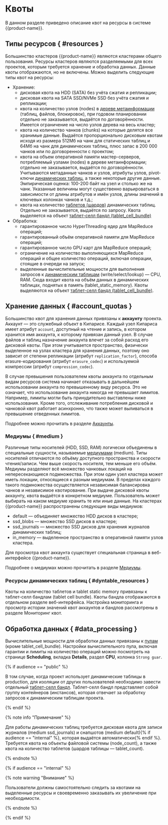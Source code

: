# Квоты

В данном разделе приведено описание квот на ресурсы в системе {{product-name}}.

## Типы ресурсов { #resources }

Большинство кластеров {{product-name}} являются кластерами общего пользования. Ресурсы кластеров являются разделяемыми для всех проектов, которым требуется хранение и обработка данных. Данные квоты отображаются, но не включены.
Можно выделить следующие типы квот на ресурсы:

* Хранение:
  * дисковая квота на HDD (SATA) без учёта сжатия и репликации;
  * дисковая квота на SATA SSD/NVMe SSD без учёта сжатия и репликации;
  * квота на количество узлов (nodes) в [дереве метаинформации](../../../user-guide/storage/cypress.md) (таблиц, файлов, блокировок), при годовом планировании отдельно не заказывается, выдаётся по договорённости. Имеется ограничение на число узлов дерева на весь кластер;
  * квота на количество чанков (chunks) на которые делятся все хранимые данные. Выдаётся пропорционально дисковым квотам исходя из размера 512Мб на чанк для статических таблиц и 64Мб на чанк для динамических таблиц, плюс запас в 200 000 чанков или по договоренности с проектом;
  * квота на объем оперативной памяти мастер-серверов, потребляемый узлами (nodes) в дереве метаинформации;  отдельно не заказывается, выдаётся по договорённости. Учитываются метаданные чанков и узлов, атрибуты узлов, pivot-ключи [динамических таблиц](../../../user-guide/dynamic-tables/overview.md), а также некоторые другие данные. Эмпирическая оценка: 100-200 байт на узел и столько же на чанк. Указанные величины могут существенно варьироваться в зависимости от длины атрибутов и имён узлов, длины значений в ключевых колонках чанков и т.д.;
  * квота на количество [таблетов (шардов)](../../../user-guide/dynamic-tables/overview.md#tablets) динамических таблиц. Отдельно не заказывается, выдаётся по запросу. Квота выделяется на объект [таблет-селл бандл (tablet_cell_bundle)](../../../user-guide/dynamic-tables/concepts.md#tablet_cell_bundles)
* Обработка:
  * гарантированное число HyperThreading ядер для MapReduce операций;
  * гарантированный объём оперативной памяти для MapReduce операций;
  * гарантированное число GPU карт для MapReduce операций;
  * ограничение на количество выполняющихся MapReduce операций и общее количество операций, включая операции, стоящие в очереди на запуск;
  * выделенные вычислительные мощности для выполнения запросов к [динамическим таблицам](../../../user-guide/dynamic-tables/overview.md) (write/select/lookup) — CPU, RAM. Сюда входит квота на объём данных в динамических таблицах, поднятых в память (tablet_static_memory). Квоты выделяются на объект [таблет-селл бандл (tablet_cell_bundle)](../../../user-guide/dynamic-tables/concepts.md#tablet_cell_bundles).

## Хранение данных { #account_quotas }

Большинство квот для хранения данных привязаны к **аккаунту** проекта. Аккаунт — это служебный объект в Кипарисе. Каждый узел Кипариса имеет атрибут `account`, доступный на чтение и запись, в котором хранится имя аккаунта, к которому привязан данный узел. В случае файлов и таблиц назначение аккаунта влечет за собой расход его дисковой квоты. При этом учитывается пространство, физически выделенное на узлах кластера для хранения данных, поэтому оно зависит от степени репликации (атрибут `replication_factor`), способа erasure-кодирования (атрибут `erasure_codec`) и используемой компрессии (атрибут `compression_codec`).

В случае превышения пользователем квоты аккаунта по отдельным видам ресурсов система начинает отказывать в дальнейшем использовании аккаунта по превышенному виду ресурса. Это не означает, что использование аккаунта никогда не превышает лимитов. Например, лимиты могли быть принудительно выставлены ниже использования. Кроме того, отслеживание потребления дисковой и чанковой квот работает асинхронно, что также может выливаться в превышение отведенных лимитов.

Подробнее можно прочитать в разделе [Аккаунты](../../../user-guide/storage/accounts.md).

### Медиумы { #medium }

Различные типы носителей (HDD, SSD, RAM) логически объединены в специальные сущности, называемые [медиумами](../../../user-guide/storage/media.md) (medium). Типы носителей отличаются по объёму доступного пространства и скорости чтения/записи. Чем выше скорость носителя, тем меньше его объём. Медиумы разделяют всё множество чанковых локаций на непересекающиеся подмножества. При этом один узел кластера может иметь локации, относящиеся к разным медиумам. В пределах каждого такого подмножества осуществляется независимая балансировка чанков и независимое квотирование. При выдаче дисковой квоты аккаунту, квота выдаётся в конкретном медиуме. Пользователь может выбирать на каком медиуме хранить те или иные данные. На кластерах {{product-name}} распространены следующие виды медиумов:

- default — объединяет множество HDD дисков в кластере;
- ssd_blobs — множество SSD дисков в кластере;
- ssd_journals — множество SSD дисков для хранения журналов динамических таблиц;
- in_memory — выделенное пространство в оперативной памяти узлов кластера.

Для просмотра квот аккаунта существует специальная страница в веб-интерфейсе {{product-name}}.

Подробнее о медиумах можно прочитать в разделе [Медиумы](../../../user-guide/storage/media.md).

### Ресурсы динамических таблиц { #dyntable_resources }

Квоты на количество таблетов и tablet static memory привязаны к таблет-селл бандлам (tablet cell bundle). Квоты бандла отображаются в отдельном разделе веб-интерфейса. Настройка мониторинга и просмотр истории значений квот аккаунтов и бандлов рассмотрены в разделе Мониторинг квот.

## Обработка данных { #data_processing }

Вычислительные мощности для обработки данных привязаны к [пулам](../../../user-guide/data-processing/scheduler/scheduler-and-pools.md) (кроме tablet_cell_bundle).
Настройки вычислительного пула, включая гарантии и лимиты на количество операций можно посмотреть на странице **Scheduling**, вкладка **Details**, раздел **CPU**, колонка `Strong guar`.

{% if audience == "public" %}

В том случае, когда проект использует динамические таблицы в production, для изоляции от других пользователей необходимо завести отдельный [таблет-селл бандл](../../../user-guide/dynamic-tables/concepts.md#tablet_cell_bundles). Таблет-селл бандл представляет собой группу контейнеров (инстансов), которая отвечает за обработку запросов к динамическим таблицам проекта.

{% endif %}

{% note info "Примечание" %}

Для работы динамических таблиц требуется дисковая квота для записи журналов (medium ssd_journals) и снапшотов (medium default){% if audience == "internal" %}, которая выдаётся автоматически{% endif %}. Требуется квота на объекты файловой системы (node_count), а также квота на количество таблетов (шардов таблицы — tablet_count).

{% endnote %}

{% if audience == "internal" %}

{% note warning "Внимание" %}

Пользователи должны самостоятельно следить за квотами на выделенные ресурсы и своевременно заказывать их увеличение при необходимости.

{% endnote %}

{% endif %}
